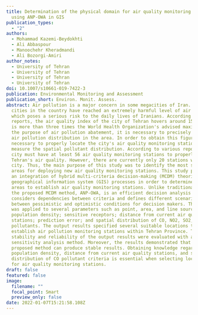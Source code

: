 ```yaml
---
title: Determination of the physical domain for air quality monitoring stations
  using ANP-OWA in GIS
publication_types:
  - "2"
authors:
  - Mohammad Kazemi-Beydokhti
  - Ali Abbaspour
  - Manoochehr Kheradmandi
  - Ali Bozorgi-Amiri
author_notes:
  - University of Tehran
  - University of Tehran
  - University of Tehran
  - University of Tehran
doi: 10.1007/s10661-019-7422-3
publication: Environmental Monitoring and Assessment
publication_short: Environ. Monit. Assess.
abstract: Air pollution is a major concern in some megacities of Iran. Specific
  cities in the country have reached an extremely harmful level of air pollution
  which poses a serious risk to the daily lives of Iranians. According to news
  reports, the air quality index of the city of Tehran hovers around 159, which
  is more than three times the World Health Organization's advised maximum. For
  the purpose of air pollution abatement, it is necessary to precisely know the
  air pollution distribution in the area. In order to obtain this figure, it is
  necessary to properly locate the city's air quality monitoring stations that
  measure the spatial pollutant distribution. According to various reports, the
  city must have at least 56 air quality monitoring stations to properly measure
  Tehran's air quality. However, there are currently only 20 stations within the
  city. Thus, the main purpose of this study was to identify the most sufficient
  areas for deploying new air quality monitoring stations. This study provided
  an integration of hybrid multi-criteria decision-making (MCDM) theories and
  geographical information system (GIS) processes in order to determine suitable
  areas to establish air quality monitoring stations. Unlike traditional models,
  the proposed MCDM method, ANP-OWA, is an efficient decision analysis which
  considers dependencies between criteria and defines different scenarios
  between pessimistic and optimistic conditions for decision makers. This method
  was applied to several parameters such as point, area, and line sources;
  population density; sensitive receptors; distance from current air quality
  stations; prediction error; and spatial distribution of CO, NO2, SO2, and PM10
  pollutants. The output results specified several suitable locations to
  establish air pollution monitoring stations within Tehran Province. The
  stability and reliability of the output results were evaluated with a robust
  sensitivity analysis method. Moreover, the results demonstrated that the
  proposed method can produce stable results. Obtaining knowledge regarding
  population density, distance from current air quality stations, and spatial
  distribution of CO pollutant criteria is essential when selecting locations
  for air quality monitoring stations.
draft: false
featured: false
image:
  filename: ""
  focal_point: Smart
  preview_only: false
date: 2022-01-07T15:21:58.108Z
---
```

